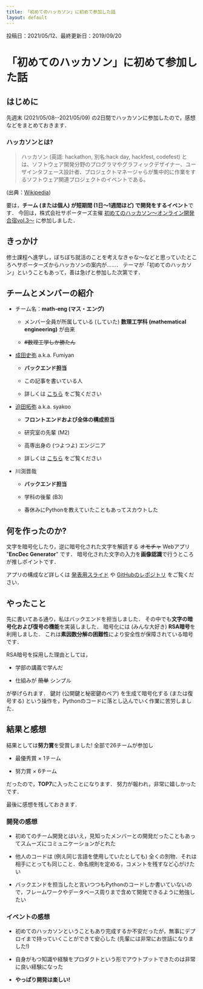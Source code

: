 ```yaml
---
title: 「初めてのハッカソン」に初めて参加した話
layout: default
---
```


投稿日：2021/05/12、最終更新日：2019/09/20

# 「初めてのハッカソン」に初めて参加した話

## はじめに

先週末 (2021/05/08--2021/05/09) の2日間でハッカソンに参加したので，感想などをまとめておきます．

### ハッカソンとは?

> ハッカソン (英語: hackathon, 別名:hack day, hackfest, codefest) とは、ソフトウェア開発分野のプログラマやグラフィックデザイナー、ユーザインタフェース設計者、プロジェクトマネージャらが集中的に作業をするソフトウェア関連プロジェクトのイベントである。

(出典：[Wikipedia](https://ja.wikipedia.org/wiki/%E3%83%8F%E3%83%83%E3%82%AB%E3%82%BD%E3%83%B3))

要は，**チーム (または個人) が短期間 (1日～1週間ほど) で開発をするイベント**です．
今回は，株式会社サポーターズ主催 [初めてのハッカソン～オンライン開発合宿vol.3～](https://talent.supporterz.jp/events/d1a92db9-5a22-4e3b-a441-ae9669fe79c4/) に参加しました．

## きっかけ

修士課程へ進学し，ぼちぼち就活のことを考えなきゃな～などと思っていたところへサポーターズからハッカソンの案内が......．
テーマが「初めてのハッカソン」ということもあって，善は急げと参加した次第です．

## チームとメンバーの紹介

- チーム名：**math-eng (マス・エング)**

  - メンバー全員が所属している (していた) **数理工学科 (mathematical engineering)** が由来

  - ~~#数理工学しか勝たん~~

- [成田史弥](https://twitter.com/fumiyanll23) a.k.a. Fumiyan

  - **バックエンド担当**

  - この記事を書いている人

  - 詳しくは [こちら](https://fumiyanll23.github.io/) をご覧ください

- [迫田拓弥](https://twitter.com/sako_data) a.k.a. syakoo

  - **フロントエンドおよび全体の構成担当**

  - 研究室の先輩 (M2)

  - 高専出身の (つよつよ) エンジニア

  - 詳しくは [こちら](https://syakoo-lab.com/about-me) をご覧ください

- 川渕晋哉

  - **バックエンド担当**

  - 学科の後輩 (B3)

  - 春休みにPythonを教えていたこともあってスカウトした

## 何を作ったのか?

文字を暗号化したり，逆に暗号化された文字を解読する ~~オモチャ~~ Webアプリ "**EncDec Generator**" です．
暗号化された文字の入力を**画像認識**で行うところが推しポイントです．

アプリの構成など詳しくは [発表用スライド](https://docs.google.com/presentation/d/1CKRrlkGav6xN9OxInnmkdS5sXe-mJ2uoGt8bvq-Z3Dc/edit?usp=sharing) や [GitHubのレポジトリ](https://github.com/fumiyanll23/hackathon2021-vol3_math-eng) をご覧ください．

## やったこと

先に書いてある通り，私はバックエンドを担当しました．
その中でも**文字の暗号化および復号の機能**を実装しました．
暗号化には (みんな大好き) **RSA暗号**を利用しました．
これは**素因数分解の困難性**により安全性が保障されている暗号です．

RSA暗号を採用した理由としては，

- 学部の講義で学んだ

- 仕組みが ~~簡単~~ シンプル

が挙げられます．
鍵対 (公開鍵と秘密鍵のペア) を生成て暗号化する (または復号する) という操作を，Pythonのコードに落とし込んでいく作業に苦労しました．

## 結果と感想

結果としては**努力賞**を受賞しました!
全部で26チームが参加し

- 最優秀賞 × 1チーム

- 努力賞 × 6チーム

だったので，**TOP7**に入ったことになります．
努力が報われ，非常に嬉しかったです．

最後に感想を残しておきます．

### 開発の感想

- 初めてのチーム開発とはいえ，見知ったメンバーとの開発だったこともあってスムーズにコミュニケーションがとれた

- 他人のコードは (例え同じ言語を使用していたとしても) 全くの別物．それは相手にとっても同じこと．命名規則を定める，コメントを残すなど心がけたい

- バックエンドを担当したと言いつつもPythonのコードしか書いていないので，フレームワークやデータベース周りまで含めて開発できるように勉強したい

### イベントの感想

- 初めてのハッカソンということもあり完成するか不安だったが，無事にデプロイまで持っていくことができて安心した (先輩には非常にお世話になりました!)

- 自身がもつ知識や経験をプロダクトという形でアウトプットできたのは非常に良い経験になった

- **やっぱり開発は楽しい!**
